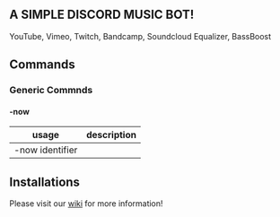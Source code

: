 ## A SIMPLE DISCORD MUSIC BOT!

YouTube, Vimeo, Twitch, Bandcamp, Soundcloud Equalizer, BassBoost

## Commands

### Generic Commnds

#### -now
| usage | description |
| ----- | ----------- |
| -now identifier |  |


## Installations 

Please visit our [wiki](https://github.com/bjm021/momobot/wiki) for more information!
<!--stackedit_data:
eyJoaXN0b3J5IjpbLTE4NjM1NjQ0MzAsMTU0OTIyOTc0M119
-->
